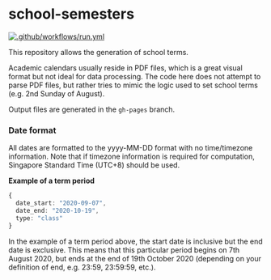 # school-semesters
[![.github/workflows/run.yml](https://github.com/fourthclasshonours/school-semesters/actions/workflows/run.yml/badge.svg)](https://github.com/fourthclasshonours/school-semesters/actions/workflows/run.yml)

This repository allows the generation of school terms.

Academic calendars usually reside in PDF files, which is a great visual format but not ideal for data processing. The code here does not attempt to parse PDF files, but rather tries to mimic the logic used to set school terms (e.g. 2nd Sunday of August).

Output files are generated in the `gh-pages` branch.

### Date format
All dates are formatted to the yyyy-MM-DD format with no time/timezone information. Note that if timezone information is required for computation, Singapore Standard Time (UTC+8) should be used.

**Example of a term period**
```ts
{
  date_start: "2020-09-07",
  date_end: "2020-10-19",
  type: "class"
}
```

In the example of a term period above, the start date is inclusive but the end date is exclusive. This means that this particular period begins on 7th August 2020, but ends at the end of 19th October 2020 (depending on your definition of end, e.g. 23:59, 23:59:59, etc.).
